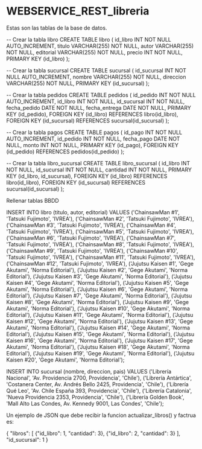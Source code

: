 # WEBSERVICE_REST_libreria

Estas son las tablas de la base de datos.


-- Crear la tabla libro
CREATE TABLE libro (
  id_libro INT NOT NULL AUTO_INCREMENT,
  titulo VARCHAR(255) NOT NULL,
  autor VARCHAR(255) NOT NULL,
  editorial VARCHAR(255) NOT NULL,
  precio INT NOT NULL,
  PRIMARY KEY (id_libro)
);

-- Crear la tabla sucursal
CREATE TABLE sucursal (
  id_sucursal INT NOT NULL AUTO_INCREMENT,
  nombre VARCHAR(255) NOT NULL,
  direccion VARCHAR(255) NOT NULL,
  PRIMARY KEY (id_sucursal)
);

-- Crear la tabla pedidos
CREATE TABLE pedidos (
  id_pedido INT NOT NULL AUTO_INCREMENT,
  id_libro INT NOT NULL,
  id_sucursal INT NOT NULL,
  fecha_pedido DATE NOT NULL,
  fecha_entrega DATE NOT NULL,
  PRIMARY KEY (id_pedido),
  FOREIGN KEY (id_libro) REFERENCES libro(id_libro),
  FOREIGN KEY (id_sucursal) REFERENCES sucursal(id_sucursal)
);

-- Crear la tabla pagos
CREATE TABLE pagos (
  id_pago INT NOT NULL AUTO_INCREMENT,
  id_pedido INT NOT NULL,
  fecha_pago DATE NOT NULL,
  monto INT NOT NULL,
  PRIMARY KEY (id_pago),
  FOREIGN KEY (id_pedido) REFERENCES pedidos(id_pedido)
);

-- Crear la tabla libro_sucursal
CREATE TABLE libro_sucursal (
  id_libro INT NOT NULL,
  id_sucursal INT NOT NULL,
  cantidad INT NOT NULL,
  PRIMARY KEY (id_libro, id_sucursal),
  FOREIGN KEY (id_libro) REFERENCES libro(id_libro),
  FOREIGN KEY (id_sucursal) REFERENCES sucursal(id_sucursal)
);

Rellenar tablas BBDD

INSERT INTO libro (titulo, autor, editorial)
VALUES
('ChainsawMan #1', 'Tatsuki Fujimoto', 'IVREA'),
('ChainsawMan #2', 'Tatsuki Fujimoto', 'IVREA'),
('ChainsawMan #3', 'Tatsuki Fujimoto', 'IVREA'),
('ChainsawMan #4', 'Tatsuki Fujimoto', 'IVREA'),
('ChainsawMan #5', 'Tatsuki Fujimoto', 'IVREA'),
('ChainsawMan #6', 'Tatsuki Fujimoto', 'IVREA'),
('ChainsawMan #7', 'Tatsuki Fujimoto', 'IVREA'),
('ChainsawMan #8', 'Tatsuki Fujimoto', 'IVREA'),
('ChainsawMan #9', 'Tatsuki Fujimoto', 'IVREA'),
('ChainsawMan #10', 'Tatsuki Fujimoto', 'IVREA'),
('ChainsawMan #11', 'Tatsuki Fujimoto', 'IVREA'),
('ChainsawMan #12', 'Tatsuki Fujimoto', 'IVREA'),
('Jujutsu Kaisen #1', 'Gege Akutami', 'Norma Editorial'),
('Jujutsu Kaisen #2', 'Gege Akutami', 'Norma Editorial'),
('Jujutsu Kaisen #3', 'Gege Akutami', 'Norma Editorial'),
('Jujutsu Kaisen #4', 'Gege Akutami', 'Norma Editorial'),
('Jujutsu Kaisen #5', 'Gege Akutami', 'Norma Editorial'),
('Jujutsu Kaisen #6', 'Gege Akutami', 'Norma Editorial'),
('Jujutsu Kaisen #7', 'Gege Akutami', 'Norma Editorial'),
('Jujutsu Kaisen #8', 'Gege Akutami', 'Norma Editorial'),
('Jujutsu Kaisen #9', 'Gege Akutami', 'Norma Editorial'),
('Jujutsu Kaisen #10', 'Gege Akutami', 'Norma Editorial'),
('Jujutsu Kaisen #11', 'Gege Akutami', 'Norma Editorial'),
('Jujutsu Kaisen #12', 'Gege Akutami', 'Norma Editorial'),
('Jujutsu Kaisen #13', 'Gege Akutami', 'Norma Editorial'),
('Jujutsu Kaisen #14', 'Gege Akutami', 'Norma Editorial'),
('Jujutsu Kaisen #15', 'Gege Akutami', 'Norma Editorial'),
('Jujutsu Kaisen #16', 'Gege Akutami', 'Norma Editorial'),
('Jujutsu Kaisen #17', 'Gege Akutami', 'Norma Editorial'),
('Jujutsu Kaisen #18', 'Gege Akutami', 'Norma Editorial'),
('Jujutsu Kaisen #19', 'Gege Akutami', 'Norma Editorial'),
('Jujutsu Kaisen #20', 'Gege Akutami', 'Norma Editorial');

INSERT INTO sucursal (nombre, direccion, pais) 
VALUES 
  ('Librería Nacional', 'Av. Providencia 2700, Providencia', 'Chile'),
  ('Librería Antártica', 'Costanera Center, Av. Andrés Bello 2425, Providencia', 'Chile'),
  ('Librería Qué Leo', 'Av. Chile España 393, Providencia', 'Chile'),
  ('Librería Catalonia', 'Nueva Providencia 2353, Providencia', 'Chile'),
  ('Librería Golden Book', 'Mall Alto Las Condes, Av. Kennedy 9001, Las Condes', 'Chile');


Un ejemplo de JSON que debe recibir la funcion actualizar_libros() y factrua es:

{
    "libros": [
        {"id_libro": 1, "cantidad": 3},
        {"id_libro": 2, "cantidad": 3}
    ],
    "id_sucursal": 1
}